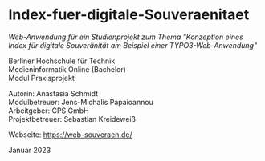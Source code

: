 # Index-fuer-digitale-Souveraenitaet
*Web-Anwendung für ein Studienprojekt zum Thema "Konzeption eines Index für digitale Souveränität am Beispiel einer TYPO3-Web-Anwendung"*

Berliner Hochschule für Technik  
Medieninformatik Online (Bachelor)  
Modul Praxisprojekt  

Autorin: Anastasia Schmidt  
Modulbetreuer: Jens-Michalis Papaioannou  
Arbeitgeber: CPS GmbH  
Projektbetreuer: Sebastian Kreideweiß

Webseite: https://web-souveraen.de/

Januar 2023
